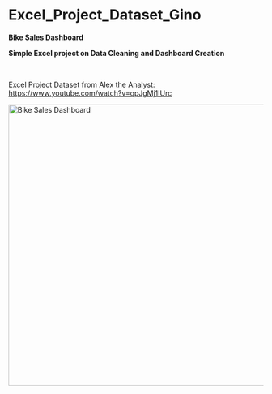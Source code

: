 # Excel_Project_Dataset_Gino

**Bike Sales Dashboard** 

**Simple Excel project on Data Cleaning and Dashboard Creation**

<br>

Excel Project Dataset from Alex the Analyst:
https://www.youtube.com/watch?v=opJgMj1IUrc

<img width="555" alt="Bike Sales Dashboard" src="https://github.com/Gino-Freud-Hobayan/Excel_Project_Dataset_Gino/assets/117270964/4678f950-ffbe-4a6d-8974-6d4c034592f7">

